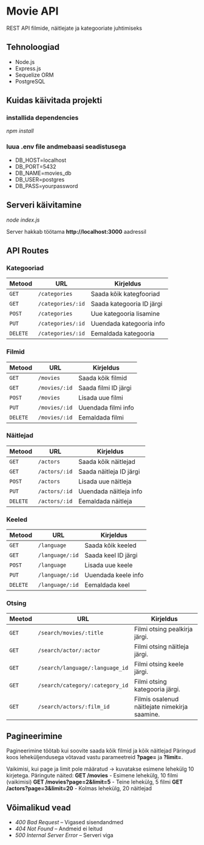 # Movie API

REST API filmide, näitlejate ja kategooriate juhtimiseks 

## Tehnoloogiad

- Node.js
- Express.js
- Sequelize ORM
- PostgreSQL

## Kuidas käivitada projekti

### installida dependencies

*npm install*

### luua .env file andmebaasi seadistusega

- DB_HOST=localhost
- DB_PORT=5432
- DB_NAME=movies_db
- DB_USER=postgres
- DB_PASS=yourpassword

## Serveri käivitamine

*node index.js*

Server hakkab töötama **http://localhost:3000** aadressil

## API Routes

### Kategooriad

| Metood | URL | Kirjeldus |
|-------|-----|----------|
| `GET` | `/categories` | Saada kõik kategfooriad|
| `GET` | `/categories/:id` | Saada kategooria ID järgi|
| `POST` | `/categories` | Uue kategooria lisamine|
| `PUT` | `/categories/:id` | Uuendada kategooria info |
| `DELETE` | `/categories/:id` | Eemaldada kategooria |

### Filmid
| Metood | URL | Kirjeldus |
|-------|-----|----------|
| `GET` | `/movies` | Saada kõik filmid |
| `GET` | `/movies/:id` | Saada filmi ID järgi|
| `POST` | `/movies` | Lisada uue filmi |
| `PUT` | `/movies/:id` | Uuendada filmi info |
| `DELETE` | `/movies/:id` | Eemaldada filmi |

### Näitlejad
| Metood | URL | Kirjeldus |
|-------|-----|----------|
| `GET` | `/actors` | Saada kõik näitlejad |
| `GET` | `/actors/:id` | Saada näitleja ID järgi|
| `POST` | `/actors` | Lisada uue näitleja |
| `PUT` | `/actors/:id` | Uuendada näitleja info |
| `DELETE` | `/actors/:id` | Eemaldada näitleja |

### Keeled
| Metood | URL | Kirjeldus |
|-------|-----|----------|
| `GET` | `/language` | Saada kõik keeled |
| `GET` | `/language/:id` | Saada keel ID järgi|
| `POST` | `/language` | Lisada uue keele |
| `PUT` | `/language/:id` | Uuendada keele info |
| `DELETE` | `/language/:id` | Eemaldada keel |

### Otsing
| Meetod | URL | Kirjeldus |
|-------|-----|----------|
| `GET` | `/search/movies/:title` | Filmi otsing pealkirja järgi.   |
| `GET` | `/search/actor/:actor` | Filmi otsing näitleja järgi. |
| `GET` | `/search/language/:language_id` | Filmi otsing keele järgi. 
| `GET` | `/search/category/:category_id` | Filmi otsing kategooria järgi.  
| `GET` | `/search/actors/:film_id` | Filmis osalenud näitlejate nimekirja saamine.  

## Pagineerimine
Pagineerimine töötab kui soovite saada kõik filmid ja kõik näitlejad
Päringud koos leheküljendusega võtavad vastu parameetreid **?page=** ja **?limit=**.

Vaikimisi, kui page ja limit pole määratud → kuvatakse esimene lehekülg 10 kirjetega.
Päringute näited:
**GET /movies** - Esimene lehekülg, 10 filmi (vaikimisi)
**GET /movies?page=2&limit=5** - Teine lehekülg, 5 filmi
**GET /actors?page=3&limit=20** - Kolmas lehekülg, 20 näitlejad 

## Võimalikud  vead

- *400 Bad Request* – Vigased sisendandmed
- *404 Not Found* – Andmeid ei leitud
- *500 Internal Server Error* – Serveri viga